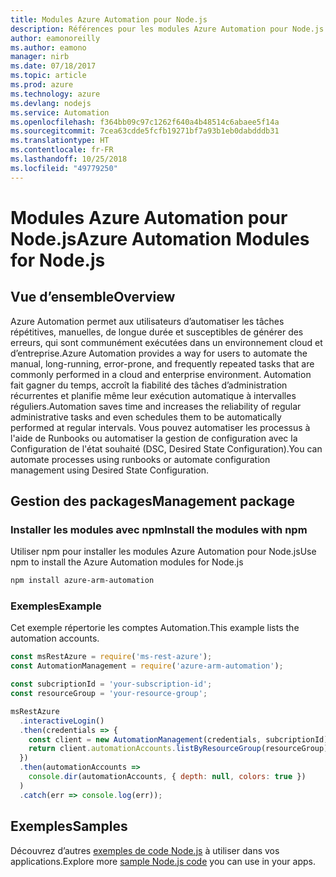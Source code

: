 ```yaml
---
title: Modules Azure Automation pour Node.js
description: Références pour les modules Azure Automation pour Node.js
author: eamonoreilly
ms.author: eamono
manager: nirb
ms.date: 07/18/2017
ms.topic: article
ms.prod: azure
ms.technology: azure
ms.devlang: nodejs
ms.service: Automation
ms.openlocfilehash: f364bb09c97c1262f640a4b48514c6abaee5f14a
ms.sourcegitcommit: 7cea63cdde5fcfb19271bf7a93b1eb0dabdddb31
ms.translationtype: HT
ms.contentlocale: fr-FR
ms.lasthandoff: 10/25/2018
ms.locfileid: "49779250"
---
```

# <a name="azure-automation-modules-for-nodejs"></a><span data-ttu-id="d0e76-103">Modules Azure Automation pour Node.js</span><span class="sxs-lookup"><span data-stu-id="d0e76-103">Azure Automation Modules for Node.js</span></span>

## <a name="overview"></a><span data-ttu-id="d0e76-104">Vue d’ensemble</span><span class="sxs-lookup"><span data-stu-id="d0e76-104">Overview</span></span>

<span data-ttu-id="d0e76-105">Azure Automation permet aux utilisateurs d’automatiser les tâches répétitives, manuelles, de longue durée et susceptibles de générer des erreurs, qui sont communément exécutées dans un environnement cloud et d’entreprise.</span><span class="sxs-lookup"><span data-stu-id="d0e76-105">Azure Automation provides a way for users to automate the manual, long-running, error-prone, and frequently repeated tasks that are commonly performed in a cloud and enterprise environment.</span></span> <span data-ttu-id="d0e76-106">Automation fait gagner du temps, accroît la fiabilité des tâches d’administration récurrentes et planifie même leur exécution automatique à intervalles réguliers.</span><span class="sxs-lookup"><span data-stu-id="d0e76-106">Automation saves time and increases the reliability of regular administrative tasks and even schedules them to be automatically performed at regular intervals.</span></span> <span data-ttu-id="d0e76-107">Vous pouvez automatiser les processus à l'aide de Runbooks ou automatiser la gestion de configuration avec la Configuration de l'état souhaité (DSC, Desired State Configuration).</span><span class="sxs-lookup"><span data-stu-id="d0e76-107">You can automate processes using runbooks or automate configuration management using Desired State Configuration.</span></span>

## <a name="management-package"></a><span data-ttu-id="d0e76-108">Gestion des packages</span><span class="sxs-lookup"><span data-stu-id="d0e76-108">Management package</span></span>

### <a name="install-the-modules-with-npm"></a><span data-ttu-id="d0e76-109">Installer les modules avec npm</span><span class="sxs-lookup"><span data-stu-id="d0e76-109">Install the modules with npm</span></span>

<span data-ttu-id="d0e76-110">Utiliser npm pour installer les modules Azure Automation pour Node.js</span><span class="sxs-lookup"><span data-stu-id="d0e76-110">Use npm to install the Azure Automation modules for Node.js</span></span>

```bash
npm install azure-arm-automation
```

### <a name="example"></a><span data-ttu-id="d0e76-111">Exemples</span><span class="sxs-lookup"><span data-stu-id="d0e76-111">Example</span></span>

<span data-ttu-id="d0e76-112">Cet exemple répertorie les comptes Automation.</span><span class="sxs-lookup"><span data-stu-id="d0e76-112">This example lists the automation accounts.</span></span>

```javascript
const msRestAzure = require('ms-rest-azure');
const AutomationManagement = require('azure-arm-automation');

const subcriptionId = 'your-subscription-id';
const resourceGroup = 'your-resource-group';

msRestAzure
  .interactiveLogin()
  .then(credentials => {
    const client = new AutomationManagement(credentials, subcriptionId);
    return client.automationAccounts.listByResourceGroup(resourceGroup);
  })
  .then(automationAccounts =>
    console.dir(automationAccounts, { depth: null, colors: true })
  )
  .catch(err => console.log(err));
```

## <a name="samples"></a><span data-ttu-id="d0e76-113">Exemples</span><span class="sxs-lookup"><span data-stu-id="d0e76-113">Samples</span></span>

<span data-ttu-id="d0e76-114">Découvrez d’autres [exemples de code Node.js](https://azure.microsoft.com/resources/samples/?platform=nodejs) à utiliser dans vos applications.</span><span class="sxs-lookup"><span data-stu-id="d0e76-114">Explore more [sample Node.js code](https://azure.microsoft.com/resources/samples/?platform=nodejs) you can use in your apps.</span></span>
